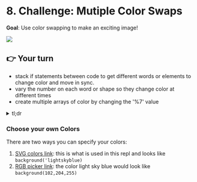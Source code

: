 # 8. Challenge: Mutiple Color Swaps

**Goal**: Use color swapping to make an exciting image!

![](https://youtu.be/PDCwOpzOrxo)




##  👉 Your turn
- stack if statements between code to get different words or elements to change color and move in sync.
- vary the number on each word or shape so they change color at different times
- create multiple arrays of color by changing the '%7' value


<details>
<summary>tl;dr</summary>

```javascript
colorlist =   ['red', 'orange', 'yellow', 'green', 'blue', 'indigo', 'violet']

newColors =   ['black', 'white']

function setup() {
  createCanvas(windowWidth, windowHeight);
  background('lightskyblue');
  fill('white');
  textFont("sans-serif");
  textSize(100);
  textAlign(CENTER);
  textStyle(BOLD);
  stroke('deepskyblue');
  strokeWeight(5);
  bgImg = loadImage("clouds.jpg");
  colorIndex = 0;
  bAndWIndex = 0;
}

function draw() {

  image(bgImg, 0, 0, width, height);

  //the normal once a second counter

  if(frameCount%60==0){
    colorIndex++;
  }
  stroke(colorlist[colorIndex%7]);

  text("Replit", mouseX, mouseY);

  //and now a nwe one to flip between black and white twice a second

  if(frameCount%30==0){
    bAndWIndex++;
  }
  stroke(newColors[bAndWIndex%2]);

  text("Rocks", mouseX+150, mouseY);


}
```

</details>

### Choose your own Colors

There are two ways you can specify your colors:

1. [SVG colors link](https://www.december.com/html/spec/colorsvg.html): this is what is used in this repl and looks like `background('lightskyblue)`
2. [RGB picker link](https://www.w3schools.com/colors/colors_picker.asp): the color light sky blue would look like `background(102,204,255)`